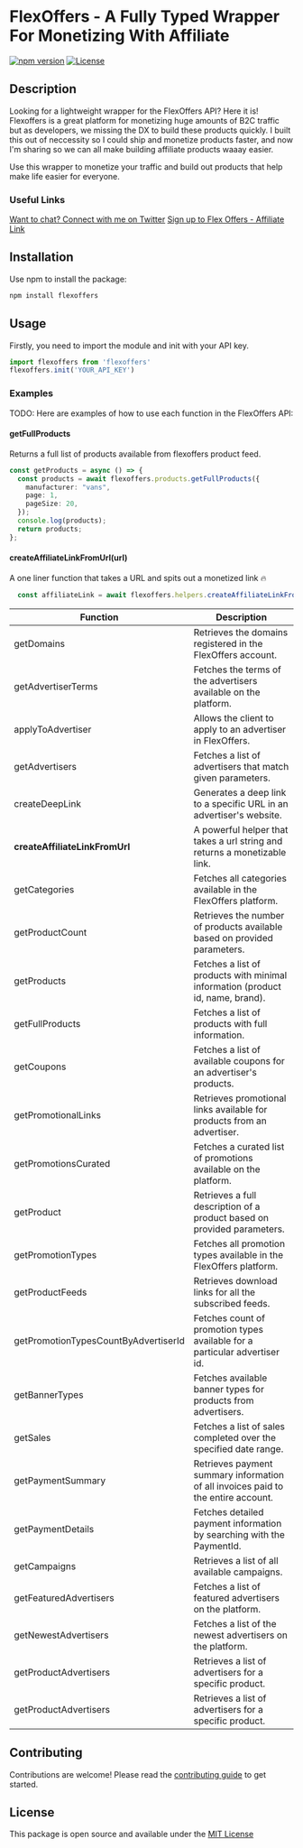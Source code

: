 # FlexOffers - A Fully Typed Wrapper For Monetizing With Affiliate

[![npm version](https://badge.fury.io/js/flexoffers-api.svg)](https://badge.fury.io/js/flexoffers-api)
[![License](https://img.shields.io/badge/license-MIT-blue.svg)](https://opensource.org/licenses/MIT)

## Description

Looking for a lightweight wrapper for the FlexOffers API? Here it is! Flexoffers is a great platform for monetizing huge amounts of B2C traffic but as developers, we missing the DX to build these products quickly. I built this out of neccessity so I could ship and monetize products faster, and now I'm sharing so we can all make building affiliate products waaay easier.

Use this wrapper to monetize your traffic and build out products that help make life easier for everyone.

### Useful Links

[Want to chat? Connect with me on Twitter](https://twitter.com/dougiesilkstone)
[Sign up to Flex Offers - Affiliate Link](https://publisherpro.flexoffers.com/registration?RID=1275043)

## Installation

Use npm to install the package:

```bash
npm install flexoffers
```

## Usage

Firstly, you need to import the module and init with your API key.

```ts
import flexoffers from 'flexoffers'
flexoffers.init('YOUR_API_KEY')
```

### Examples

TODO: Here are examples of how to use each function in the FlexOffers API:

#### getFullProducts

Returns a full list of products available from flexoffers product feed.

```ts
const getProducts = async () => {
  const products = await flexoffers.products.getFullProducts({
    manufacturer: "vans",
    page: 1,
    pageSize: 20,
  });
  console.log(products);
  return products;
};
```

#### createAffiliateLinkFromUrl(url)

A one liner function that takes a URL and spits out a monetized link 🔥

```ts
  const affiliateLink = await flexoffers.helpers.createAffiliateLinkFromUrl(`https://www.vans.com/en-us/shoes-c00081`, { fobs: 'clickId_1', fobs2: 'clickId_2', fobs3: 'clickId_3', fobs4: 'clickId_4', fobs5: 'clickId_5'});
```

| Function                          | Description                                                                           |
|-----------------------------------|---------------------------------------------------------------------------------------|
| getDomains                        | Retrieves the domains registered in the FlexOffers account.                           |
| getAdvertiserTerms                | Fetches the terms of the advertisers available on the platform.                       |
| applyToAdvertiser                 | Allows the client to apply to an advertiser in FlexOffers.                            |
| getAdvertisers                    | Fetches a list of advertisers that match given parameters.                            |
| createDeepLink                    | Generates a deep link to a specific URL in an advertiser's website.                   |
| **createAffiliateLinkFromUrl**    | A powerful helper that takes a url string and returns a monetizable link.             |
| getCategories                     | Fetches all categories available in the FlexOffers platform.                          |
| getProductCount                   | Retrieves the number of products available based on provided parameters.              |
| getProducts                       | Fetches a list of products with minimal information (product id, name, brand).        |
| getFullProducts                   | Fetches a list of products with full information.                                    |
| getCoupons                        | Fetches a list of available coupons for an advertiser's products.                     |
| getPromotionalLinks               | Retrieves promotional links available for products from an advertiser.                |
| getPromotionsCurated              | Fetches a curated list of promotions available on the platform.                       |
| getProduct                        | Retrieves a full description of a product based on provided parameters.               |
| getPromotionTypes                 | Fetches all promotion types available in the FlexOffers platform.                     |
| getProductFeeds                   | Retrieves download links for all the subscribed feeds.                               |
| getPromotionTypesCountByAdvertiserId | Fetches count of promotion types available for a particular advertiser id.         |
| getBannerTypes                    | Fetches available banner types for products from advertisers.                         |
| getSales                          | Fetches a list of sales completed over the specified date range.                      |
| getPaymentSummary                 | Retrieves payment summary information of all invoices paid to the entire account.     |
| getPaymentDetails                 | Fetches detailed payment information by searching with the PaymentId.                 |
| getCampaigns                      | Retrieves a list of all available campaigns.                                         |
| getFeaturedAdvertisers            | Fetches a list of featured advertisers on the platform.                               |
| getNewestAdvertisers              | Fetches a list of the newest advertisers on the platform.                             |
| getProductAdvertisers             | Retrieves a list of advertisers for a specific product.                               |
| getProductAdvertisers             | Retrieves a list of advertisers for a specific product.                               |

## Contributing

Contributions are welcome! Please read the [contributing guide](./CONTRIBUTING.md) to get started.

## License

This package is open source and available under the [MIT License](https://opensource.org/licenses/MIT)
